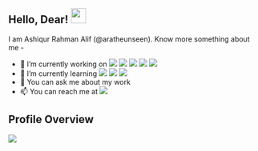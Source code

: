 ## Hello, Dear! <img src="https://raw.githubusercontent.com/MartinHeinz/MartinHeinz/master/wave.gif" width="30px">

I am Ashiqur Rahman Alif (@aratheunseen). Know more something about me -

- 🔭 I’m currently working on ![](https://img.shields.io/badge/-C-informational?style=flat&logo=data:image/svg%2bxml;base64,<BASE64_DATA>) ![](https://img.shields.io/badge/-C++-informational?style=flat&logo=data:image/svg%2bxml;base64,<BASE64_DATA>)  ![](https://img.shields.io/badge/-Java-informational?style=flat&logo=data:image/svg%2bxml;base64,<BASE64_DATA>)  ![](https://img.shields.io/badge/-HTML5-informational?style=flat&logo=data:image/svg%2bxml;base64,<BASE64_DATA>)  ![](https://img.shields.io/badge/-CSS3-informational?style=flat&logo=data:image/svg%2bxml;base64,<BASE64_DATA>)
- 🌱 I’m currently learning ![](https://img.shields.io/badge/-Javascript-informational?style=flat&logo=data:image/svg%2bxml;base64,<BASE64_DATA>) ![](https://img.shields.io/badge/-XAML-informational?style=flat&logo=data:image/svg%2bxml;base64,<BASE64_DATA>) ![](https://img.shields.io/badge/-Flutter-informational?style=flat&logo=data:image/svg%2bxml;base64,<BASE64_DATA>)
- 💬 You can ask me about my work
- 📫 You can reach me at  [<img src="https://img.shields.io/badge/linkedin-%230077B5.svg?&style=for-the-badge&logo=linkedin&logoColor=white" />](https://www.linkedin.com/in/aratheunseen/)

## Profile Overview
<img align="center" src="https://github-readme-stats.vercel.app/api/top-langs/?username=aratheunseen&theme=light"/>
